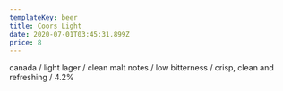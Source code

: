 ```yaml
---
templateKey: beer
title: Coors Light
date: 2020-07-01T03:45:31.899Z
price: 8
---
```


canada / light lager / clean malt notes / low bitterness / crisp, clean and refreshing / 4.2%
